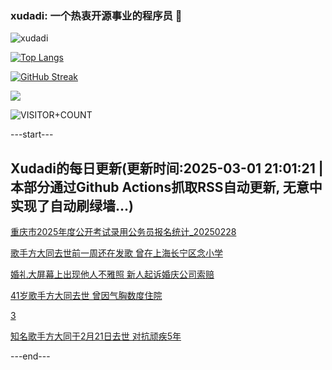 ### xudadi: 一个热衷开源事业的程序员 👋

![xudadi](https://github-readme-stats-git-masterorgs-github-readme-stats-team.vercel.app/api?username=xudadi)

[![Top Langs](https://github-readme-stats.vercel.app/api/top-langs/?username=xudadi)](https://github.com/anuraghazra/github-readme-stats)

[![GitHub Streak](https://streak-stats.demolab.com?user=xudadi&locale=zh_Hans)](https://git.io/streak-stats)

![](https://raw.githubusercontent.com/xudadi/xudadi/main/assets/github-contribution-grid-snake.svg)

![VISITOR+COUNT](https://komarev.com/ghpvc/?username=xudadi&label=VISITOR+COUNT)


---start---

## Xudadi的每日更新(更新时间:2025-03-01 21:01:21 | 本部分通过Github Actions抓取RSS自动更新, 无意中实现了自动刷绿墙...)

[重庆市2025年度公开考试录用公务员报名统计_20250228](https://www.gongkaoleida.com/article/2305471)

[歌手方大同去世前一周还在发歌 曾在上海长宁区念小学](https://m.163.com/news/article/JPJ1SO4U0550A0OW.html)

[婚礼大屏幕上出现他人不雅照 新人起诉婚庆公司索赔](https://m.163.com/news/article/JPI7237505561G0D.html)

[41岁歌手方大同去世 曾因气胸数度住院](https://m.163.com/news/article/JPIOA7K1051492LM.html)

[3](https://m.163.com/touch/news/sub/domestic)

[知名歌手方大同于2月21日去世 对抗顽疾5年](https://m.163.com/news/article/JPINJJVJ0001899O.html)

---end---
